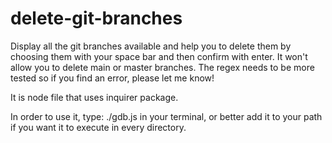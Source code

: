 # delete-git-branches

Display all the git branches available and help you to delete them by choosing them with your space bar and then confirm with enter.
It won't allow you to delete main or master branches. 
The regex needs to be more tested so if you find an error, please let me know!

It is node file that uses inquirer package.

In order to use it, type: ./gdb.js in your terminal, or better add it to your path if you want it to execute in every directory.
